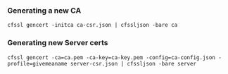 ### Generating a new CA
`cfssl gencert -initca ca-csr.json | cfssljson -bare ca`

### Generating new Server certs
`cfssl gencert -ca=ca.pem -ca-key=ca-key.pem -config=ca-config.json -profile=givemeaname server-csr.json | cfssljson -bare server`
